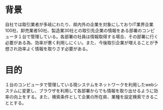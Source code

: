 # 背景
自社では取引業者が多岐にわたり、県内外の企業を対象にしておりIT業界企業100社、卸売業者50社、製造業30社との取引先企業の情報をある部署のコンピュータ１台で管理している。各部署の社員は情報取得する場合、その部署に行く必要がある為、効率が悪く利用しにくい。また、今後取引企業が増えることが予想され効率よく情報を取りさす必要がある。
# 目的
１台のコンピュータで管理している現システムをネットワークを利用したwebシステムに変更し、ブラウザを利用して各部署からでも情報を取り出せるように効率の向上をする。また、検索条件として企業の所在県、業種を設定検索できることとする。